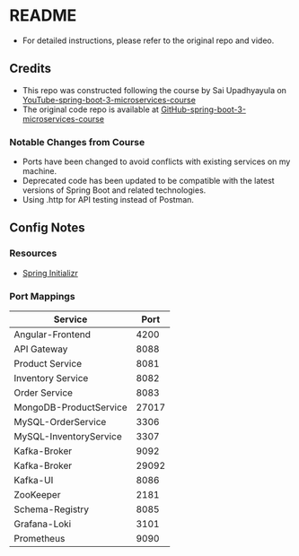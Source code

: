 
# README

- For detailed instructions, please refer to the original repo and video.

## Credits

- This repo was constructed following the course by Sai Upadhyayula on [YouTube-spring-boot-3-microservices-course](https://www.youtube.com/watch?v=yn_stY3HCr8)
- The original code repo is available at [GitHub-spring-boot-3-microservices-course](https://github.com/SaiUpadhyayula/spring-boot-3-microservices-course)

### Notable Changes from Course

- Ports have been changed to avoid conflicts with existing services on my machine.
- Deprecated code has been updated to be compatible with the latest versions of Spring Boot and related technologies.
- Using .http for API testing instead of Postman.

## Config Notes

### Resources

- [Spring Initializr](https://start.spring.io/)

### Port Mappings

| Service                   | Port   |
|---------------------------|--------|
| Angular-Frontend          | 4200   |
| API Gateway               | 8088   |
| Product Service           | 8081   |
| Inventory Service         | 8082   |
| Order Service             | 8083   |
| MongoDB-ProductService    | 27017  |
| MySQL-OrderService        | 3306   |
| MySQL-InventoryService    | 3307   |
| Kafka-Broker              | 9092   |
| Kafka-Broker              | 29092  |
| Kafka-UI                  | 8086   |
| ZooKeeper                 | 2181   |
| Schema-Registry           | 8085   |
| Grafana-Loki              | 3101   |
| Prometheus                | 9090   |
